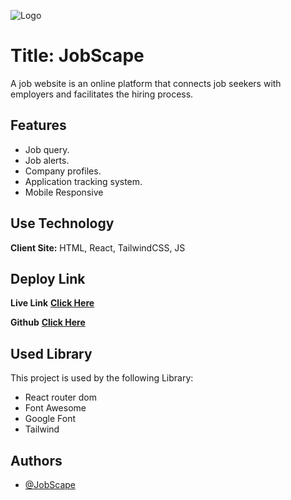 ![Logo](https://i.ibb.co/LJ4nYcJ/JobScape.png)
# Title: JobScape

A job website is an online platform that connects job seekers with employers and facilitates the hiring process.



## Features

- Job  query.
- Job alerts.
- Company profiles.
- Application tracking system.
- Mobile Responsive


## Use Technology

**Client Site:** HTML, React, TailwindCSS, JS


## Deploy Link

**Live Link**  **[Click Here](https://lovely-phoenix-e23e2f.netlify.app/)**

**Github**  **[Click Here](https://github.com/Porgramming-Hero-web-course/b7a9-career-hub-asad2002web)**

## Used Library

This project is used by the following Library:

- React router dom
- Font Awesome
- Google Font
- Tailwind


## Authors

- [@JobScape]('';)

